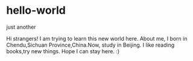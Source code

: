 # hello-world
just another 

Hi strangers!
I am trying to learn this new world here.
About me, I born in Chendu,Sichuan Province,China.Now, study in Beijing.
I like reading books,try new things.
Hope I can stay here.
:)
